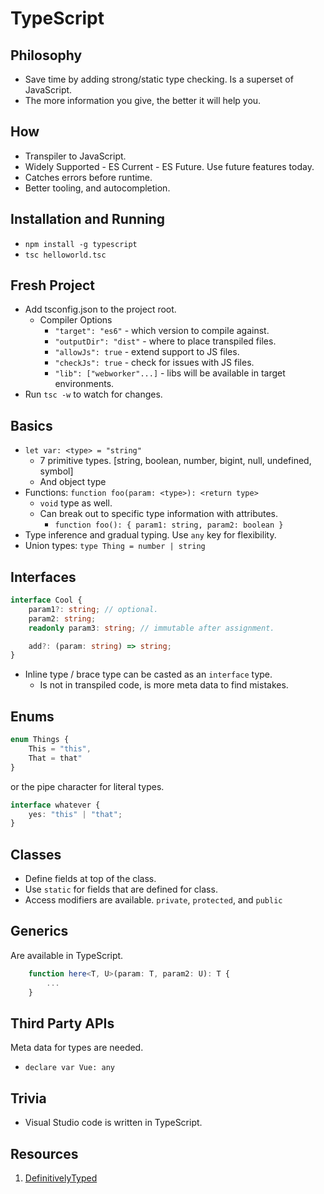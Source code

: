 # TypeScript

## Philosophy

- Save time by adding strong/static type checking. Is a superset of JavaScript.
- The more information you give, the better it will help you.

## How

- Transpiler to JavaScript.
- Widely Supported - ES Current - ES Future. Use future features today.
- Catches errors before runtime.
- Better tooling, and autocompletion.

## Installation and Running

- `npm install -g typescript`
- `tsc helloworld.tsc`

## Fresh Project

- Add tsconfig.json to the project root.
    - Compiler Options
        - `"target": "es6"` - which version to compile against.
        - `"outputDir": "dist"` - where to place transpiled files.
        - `"allowJs": true` - extend support to JS files.
        - `"checkJs": true` - check for issues with JS files.
        - `"lib": ["webworker"...]` - libs will be available in target environments.
- Run `tsc -w` to watch for changes.

## Basics

- `let var: <type> = "string"`
    - 7 primitive types. [string, boolean, number, bigint, null, undefined, symbol]
    - And object type
- Functions: `function foo(param: <type>): <return type>`
    - `void` type as well.
    - Can break out to specific type information with attributes.
        - `function foo(): {
            param1: string,
            param2: boolean
        }`
- Type inference and gradual typing. Use `any` key for flexibility.
- Union types: 
    `type Thing = number | string`

## Interfaces

```typescript
interface Cool {
    param1?: string; // optional.
    param2: string;
    readonly param3: string; // immutable after assignment.

    add?: (param: string) => string;
}
```

- Inline type / brace type can be casted as an `interface` type.
    - Is not in transpiled code, is more meta data to find mistakes.

## Enums

```typescript
enum Things {
    This = "this",
    That = that"
}
```
or the pipe character for literal types.

```typescript
interface whatever { 
    yes: "this" | "that";
}
```

## Classes

- Define fields at top of the class.
- Use `static` for fields that are defined for class.
- Access modifiers are available. `private`, `protected`, and `public`

## Generics

Are available in TypeScript. 

```typescript
    function here<T, U>(param: T, param2: U): T {
        ...
    }
```

## Third Party APIs

Meta data for types are needed.

- `declare var Vue: any`

## Trivia

- Visual Studio code is written in TypeScript.

## Resources

1. [DefinitivelyTyped](http://www.definitelytyped.org)
